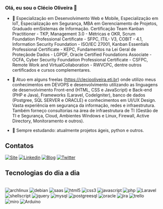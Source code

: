 ### Olá, eu sou o Clécio Oliveira 👋

- 🔭 Especialização em Desenvolvimento Web e Mobile, Especialização em IoT, Especialização em Segurança, MBA em Gerenciamento de Projetos, Graduado emSistemas de Informação. Certificação Team Kanban Practitioner - TKP, Management 3.0 - Métricas e OKR, Scrum Foundation Professional Certificate - SFPC, ITIL- V3, COBIT - 4.1, Information Security Foundation - ISO/IEC 27001, Kanban Essentials Professional Certificate - KEPC, Fundamentos na Lei Geral de Proteçãode Dados - LGPDF, Oracle Certified Foundations Associate - OCFA, Cyber Security Foundation Professional Certificate - CSFPC, Remote Work and VirtualCollaboration - RWVCPC, dentre outros certificados e cursos complementares.
  
- 🔭 Atuo em alguns freelas (https://cleciooliveira.eti.br) onde utilizo meus conhecimentos em DEVOPS e desenvolvimento utilizando as linguagens de desenvolvimento Front-end (HTML, CSS e JavaScript) e Back-end (PHP e Java), Frameworks (Laravel, CodeIgniter), banco de dados (Postgree, SQL SERVER e ORACLE) e conhecimentos em UI/UX Design. Vasta experiência em segurança da informação, redes e infraestrutura. Também forneço consultorias na área de infraestrutura de TI (Gestão de TI e Segurança, Cloud, Ambientes Windows e Linux, Firewall, Active Directory, Monitoramento e outros).

- 🌱 Sempre estudando: atualmente projetos ágeis, python e outros.

## Contatos

[![Site](https://img.shields.io/badge/website-000000?style=for-the-badge&logo=About.me&logoColor=white)](https://cleciooliveira.eti.br)
[![Linkedin](https://img.shields.io/badge/LinkedIn-0077B5?style=for-the-badge&logo=linkedin&logoColor=white)](https://linkedin.com/in/cleciooliveira)
[![Blog](https://img.shields.io/badge/Wordpress-21759B?style=for-the-badge&logo=wordpress&logoColor=white)](https://cleciooliveira.eti.br/blog)
[![Twitter](https://img.shields.io/badge/Twitter-1DA1F2?style=for-the-badge&logo=twitter&logoColor=white)](https://twitter.com/cleciooliveira)

<!--## Status Github


**![Anurag's GitHub stats](https://github-readme-stats.vercel.app/api?username=cleciooliveira&show_icons=true&theme=dark) -->

## Tecnologias do dia a dia

<div style: display: inline_block>
<br/>
<img align="center" alt="archlinux" src="https://img.shields.io/badge/Arch_Linux-1793D1?style=for-the-badge&logo=arch-linux&logoColor=white" />
<img align="center" alt="debian" src="https://img.shields.io/badge/Debian-A81D33?style=for-the-badge&logo=debian&logoColor=white" />
<img align="center" alt="saas" src="https://img.shields.io/badge/Sass-CC6699?style=for-the-badge&logo=sass&logoColor=white" />
<img align="center" alt="html5" src="https://img.shields.io/badge/HTML5-E34F26?style=for-the-badge&logo=html5&logoColor=white" />
<img align="center" alt="css3" src="https://img.shields.io/badge/CSS3-1572B6?style=for-the-badge&logo=css3&logoColor=white" />
<img align="center" alt="javascript" src="https://img.shields.io/badge/JavaScript-F7DF1E?style=for-the-badge&logo=javascript&logoColor=black" />
<img align="center" alt="php" src="https://img.shields.io/badge/PHP-777BB4?style=for-the-badge&logo=php&logoColor=white" />
<img align="center" alt="Laravel" src="https://img.shields.io/badge/Laravel-FF2D20?style=for-the-badge&logo=laravel&logoColor=white" />
<img align="center" alt="shellscript" src="https://img.shields.io/badge/Shell_Script-121011?style=for-the-badge&logo=gnu-bash&logoColor=white" />
<img align="center" alt="jquery" src="https://img.shields.io/badge/jQuery-0769AD?style=for-the-badge&logo=jquery&logoColor=white" />
<img align="center" alt="mysql" src="https://img.shields.io/badge/MySQL-00000F?style=for-the-badge&logo=mysql&logoColor=white" />
<img align="center" alt="postgreesql" src="https://img.shields.io/badge/PostgreSQL-316192?style=for-the-badge&logo=postgresql&logoColor=white" />
<img align="center" alt="oracle" src="https://img.shields.io/badge/Oracle-F80000?style=for-the-badge&logo=Oracle&logoColor=white" />
<img align="center" alt="jira" src="https://img.shields.io/badge/Jira-0052CC?style=for-the-badge&logo=Jira&logoColor=white" />
<img align="center" alt="trello" src="https://img.shields.io/badge/Trello-0052CC?style=for-the-badge&logo=trello&logoColor=white" />
<img align="center" alt="miro" src="https://img.shields.io/badge/Miro-050038?style=for-the-badge&logo=Miro&logoColor=white" />
<img align="center" alt="Arduíno" src="https://img.shields.io/badge/Arduino-00979D?style=for-the-badge&logo=Arduino&logoColor=white" />
</div>


<!--
**cleciooliveira/cleciooliveira** is a ✨ _special_ ✨ repository because its `README.md` (this file) appears on your GitHub profile.

Here are some ideas to get you started:

- 🔭 I’m currently working on ...
- 🌱 I’m currently learning ...
- 👯 I’m looking to collaborate on ...
- 🤔 I’m looking for help with ...
- 💬 Ask me about ...
- 📫 How to reach me: ...
- 😄 Pronouns: ...
- ⚡ Fun fact: ...
-->
